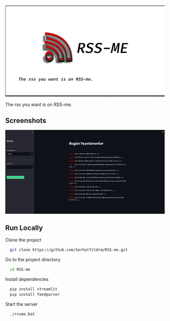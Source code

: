 

![Logo](logo.jpg)


The rss you want is on RSS-me.

## Screenshots

![App Screenshot](screen.jpg)


## Run Locally

Clone the project

```bash
  git clone https://github.com/SerhatYildrm/RSS-me.git
```

Go to the project directory

```bash
  cd RSS-me
```

Install dependencies

```bash
  pip install streamlit
  pip install feedparser
```

Start the server

```bash
  ./rssme.bat
```

